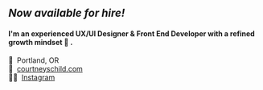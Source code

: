 ## _Now available for hire!_

#### I'm an experienced UX/UI Designer & Front End Developer with a refined growth mindset 🧠&nbsp;.

📍&nbsp;&nbsp;Portland, OR <br />
🔗&nbsp;&nbsp;[courtneyschild.com](https://www.courtneyschild.com/) <br />
🤳🏼&nbsp;&nbsp;[Instagram](https://www.instagram.com/courtschmort/)

<!--
**courtschmort/courtschmort** is a ✨ _special_ ✨ repository because its `README.md` (this file) appears on your GitHub profile.

Here are some ideas to get you started:

- 🔭 I’m currently working on ...
- 🌱 I’m currently learning ...
- 👯 I’m looking to collaborate on ...
- 🤔 I’m looking for help with ...
- 💬 Ask me about ...
- 📫 How to reach me: ...
- 😄 Pronouns: ...
- ⚡ Fun fact: ...
-->
